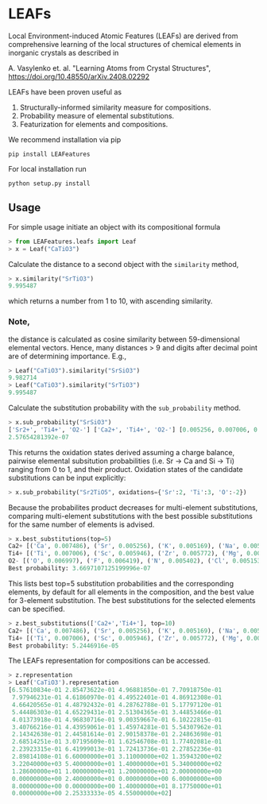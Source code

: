# LEAFs
Local Environment-induced Atomic Features (LEAFs) are derived from comprehensive learning of the local structures of chemical elements in inorganic crystals as described in 

A. Vasylenko et. al. "Learning Atoms from Crystal Structures", https://doi.org/10.48550/arXiv.2408.02292

LEAFs have been proven useful as  
1. Structurally-informed similarity measure for compositions.
2. Probability measure of elemental substitutions.
3. Featurization for elements and compositions.

We recommend installation via pip

```
pip install LEAFeatures
```

For local installation run

```
python setup.py install
```

## Usage
For simple usage initiate an object with its compositional formula

```python
> from LEAFeatures.leafs import Leaf
> x = Leaf("CaTiO3")
```

Calculate the distance to a second object with the `similarity` method, 

```python
> x.similarity("SrTiO3")
9.995487
```

which returns a number from 1 to 10, with ascending similarity. 

### Note,
the distance is calculated as cosine similarity between 59-dimensional elemental vectors. Hence, many distances > 9 and digits after decimal point are of determining importance. E.g.,
```python
> Leaf("CaTiO3").similarity("SrSiO3")
9.982714
> Leaf("CaTiO3").similarity("SrTiO3")
9.995487
```

Calculate the substitution probability with the `sub_probability` method. 

```python
> x.sub_probability("SrSiO3")
['Sr2+', 'Ti4+', 'O2-'] ['Ca2+', 'Ti4+', 'O2-'] [0.005256, 0.007006, 0.006997]
2.57654281392e-07
```

This returns the oxidation states derived assuming a charge balance, pairwise elemental subsitution probabilities (i.e. Sr -> Ca and Si -> Ti) ranging from 0 to 1, and their product.
Oxidation states of the candidate substitutions can be input explicitly:

```python
> x.sub_probability("Sr2TiO5", oxidations={'Sr':2, 'Ti':3, 'O':-2})
```

Because the probabilites product decreases for multi-element substitutions, comparing multi-element substitutions with the best possible substitutions for the same number of elements is advised.

```python
> x.best_substitutions(top=5)
Ca2+ [('Ca', 0.007486), ('Sr', 0.005256), ('K', 0.005169), ('Na', 0.005038), ('Eu', 0.004748)]
Ti4+ [('Ti', 0.007006), ('Sc', 0.005946), ('Zr', 0.005772), ('Mg', 0.005232), ('Mn', 0.005046)]
O2- [('O', 0.006997), ('F', 0.006419), ('N', 0.005402), ('Cl', 0.005153), ('C', 0.004748)]
Best probability: 3.6697107125199996e-07
```

This lists best top=5 substitution probabilities and the corresponding elements, by default for all elements in the composition, and the best value for 3-element substitution.
The best substitutions for the selected elements can be specified.

```python
> z.best_substitutions(['Ca2+','Ti4+'], top=10)
Ca2+ [('Ca', 0.007486), ('Sr', 0.005256), ('K', 0.005169), ('Na', 0.005038), ('Eu', 0.004748), ('Y', 0.00446), ('Rb', 0.004435), ('Ba', 0.004227), ('Mg', 0.004051), ('La', 0.003906)]
Ti4+ [('Ti', 0.007006), ('Sc', 0.005946), ('Zr', 0.005772), ('Mg', 0.005232), ('Mn', 0.005046), ('Nb', 0.004739), ('Cr', 0.004675), ('Y', 0.004629), ('V', 0.004548), ('Ta', 0.004236)]
Best probability: 5.2446916e-05
```

The LEAFs representation for compositions can be accessed.

```python
> z.representation
> Leaf('CaTiO3').representation
[6.57610834e-01 2.85473622e-01 4.96881850e-01 7.70918750e-01
 7.97946231e-01 4.61860970e-01 4.49522401e-01 4.86912308e-01
 4.66420565e-01 4.48792432e-01 4.28762788e-01 5.17797120e-01
 5.44486303e-01 4.65229431e-01 2.51304365e-01 3.44853466e-01
 4.01373918e-01 4.96830716e-01 9.00359667e-01 6.10222815e-01
 3.40766216e-01 4.43959061e-01 1.45974281e-01 5.54307962e-01
 2.14342638e-01 2.44581614e-01 2.90158378e-01 2.24863698e-01
 2.68514251e-01 3.07195609e-01 1.62546708e-01 1.77402081e-01
 2.23923315e-01 6.41999013e-01 1.72413736e-01 2.27852236e-01
 2.89814108e-01 6.60000000e+01 3.11000000e+02 1.35943200e+02
 3.22040000e+03 5.40000000e+01 1.40000000e+01 5.34000000e+02
 1.28600000e+01 1.00000000e+01 1.20000000e+01 2.00000000e+00
 0.00000000e+00 2.40000000e+01 0.00000000e+00 6.00000000e+00
 8.00000000e+00 0.00000000e+00 1.40000000e+01 8.17750000e+01
 0.00000000e+00 2.25333333e-05 4.55000000e+02]
```
